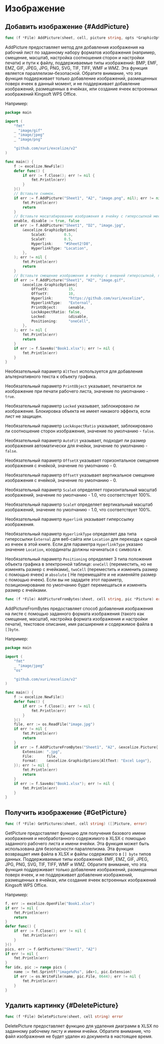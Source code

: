 # Изображение

## Добавить изображение {#AddPicture}

```go
func (f *File) AddPicture(sheet, cell, picture string, opts *GraphicOptions) error
```

AddPicture предоставляет метод для добавления изображения на рабочий лист по заданному набору форматов изображения (например, смещение, масштаб, настройка соотношения сторон и настройки печати) и пути к файлу, поддерживаемые типы изображений: BMP, EMF, EMZ, GIF, JPEG, JPG, PNG, SVG, TIF, TIFF, WMF и WMZ. Эта функция является параллелизм-безопасной. Обратите внимание, что эта функция поддерживает только добавление изображений, размещенных поверх ячеек в данный момент, и не поддерживает добавление изображений, размещенных в ячейках, или создание ячеек встроенных изображений Kingsoft WPS Office.

Например:

```go
package main

import (
    "fmt"
    _ "image/gif"
    _ "image/jpeg"
    _ "image/png"

    "github.com/xuri/excelize/v2"
)

func main() {
    f := excelize.NewFile()
    defer func() {
        if err := f.Close(); err != nil {
            fmt.Println(err)
        }
    }()
    // Вставьте снимок.
    if err := f.AddPicture("Sheet1", "A2", "image.png", nil); err != nil {
        fmt.Println(err)
        return
    }
    // Вставьте масштабирование изображения в ячейку с гиперссылкой местоположения.
    enable, disable := true, false
    if err := f.AddPicture("Sheet1", "D2", "image.jpg",
        &excelize.GraphicOptions{
            ScaleX:        0.5,
            ScaleY:        0.5,
            Hyperlink:     "#Sheet2!D8",
            HyperlinkType: "Location",
        },
    ); err != nil {
        fmt.Println(err)
        return
    }
    // Вставьте смещение изображения в ячейку с внешней гиперссылкой, поддержкой печати и позиционирования.
    if err := f.AddPicture("Sheet1", "H2", "image.gif",
        &excelize.GraphicOptions{
            OffsetX:         15,
            OffsetY:         10,
            Hyperlink:       "https://github.com/xuri/excelize",
            HyperlinkType:   "External",
            PrintObject:     &enable,
            LockAspectRatio: false,
            Locked:          &disable,
            Positioning:     "oneCell",
        },
    ); err != nil {
        fmt.Println(err)
        return
    }
    if err := f.SaveAs("Book1.xlsx"); err != nil {
        fmt.Println(err)
    }
}
```

Необязательный параметр `AltText` используется для добавления альтернативного текста к объекту графика.

Необязательный параметр `PrintObject` указывает, печатается ли изображение при печати рабочего листа, значение по умолчанию - `true`.

Необязательный параметр `Locked` указывает, заблокировано ли изображение. Блокировка объекта не имеет никакого эффекта, если лист не защищен.

Необязательный параметр `LockAspectRatio` указывает, заблокировано ли соотношение сторон изображения, значение по умолчанию - `false`.

Необязательный параметр `AutoFit` указывает, подходит ли размер изображения автоматически для ячейки, значение по умолчанию - `false`.

Необязательный параметр `OffsetX` указывает горизонтальное смещение изображения с ячейкой, значение по умолчанию - 0.

Необязательный параметр `OffsetY` указывает вертикальное смещение изображения с ячейкой, значение по умолчанию - 0.

Необязательный параметр `ScaleX` определяет горизонтальный масштаб изображений, значение по умолчанию - 1.0, что соответствует 100%.

Необязательный параметр `ScaleY` определяет вертикальный масштаб изображений, значение по умолчанию - 1.0, что соответствует 100%.

Необязательный параметр `Hyperlink` указывает гиперссылку изображения.

Необязательный параметр `HyperlinkType` определяет два типа гиперссылки `External` для веб-сайта или `Location` для перехода к одной из ячеек в этой книге. Если для параметра `HyperlinkType` указано значение `Location`, координаты должны начинаться с символа `#`.

Необязательный параметр `Positioning` определяет 3 типа положения объекта графика в электронной таблице: `oneCell` (переместить, но не изменять размер с ячейками), `twoCell` (переместить и изменить размер с помощью ячеек) и `absolute` ( Не перемещайте и не изменяйте размер с помощью ячеек). Если вы не зададите этот параметр, позиционирование по умолчанию будет перемещаться и изменять размер с ячейками.

```go
func (f *File) AddPictureFromBytes(sheet, cell string, pic *Picture) error
```

AddPictureFromBytes предоставляет способ добавления изображения на листе с помощью заданного формата изображения (такого как смещение, масштаб, настройка формата изображения и настройки печати), текстовое описание, имя расширения и содержимое файла в `[]byte`.

Например:

```go
package main

import (
    "fmt"
    _ "image/jpeg"
    "os"

    "github.com/xuri/excelize/v2"
)

func main() {
    f := excelize.NewFile()
    defer func() {
        if err := f.Close(); err != nil {
            fmt.Println(err)
        }
    }()
    file, err := os.ReadFile("image.jpg")
    if err != nil {
        fmt.Println(err)
        return
    }
    if err := f.AddPictureFromBytes("Sheet1", "A2", &excelize.Picture{
        Extension: ".jpg",
        File:      file,
        Format:    &excelize.GraphicOptions{AltText: "Excel Logo"},
    }); err != nil {
        fmt.Println(err)
        return
    }
    if err := f.SaveAs("Book1.xlsx"); err != nil {
        fmt.Println(err)
    }
}
```

## Получить изображение {#GetPicture}

```go
func (f *File) GetPictures(sheet, cell string) ([]Picture, error)
```

GetPicture предоставляет функцию для получения базового имени изображения и необработанного содержимого в XLSX с помощью заданного рабочего листа и имени ячейки. Эта функция может быть использована для безопасности параллелизма. Эта функция возвращает имя файла в XLSX и файлы содержимого в `[] byte` типов данных. Поддерживаемые типы изображений: EMF, EMZ, GIF, JPEG, JPG, PNG, SVG, TIF, TIFF, WMF и WMZ. Обратите внимание, что эта функция поддерживает только добавление изображений, размещенных поверх ячеек, и не поддерживает добавление изображений, размещенных в ячейках, или создание ячеек встроенных изображений Kingsoft WPS Office.

Например:

```go
f, err := excelize.OpenFile("Book1.xlsx")
if err != nil {
    fmt.Println(err)
    return
}
defer func() {
    if err := f.Close(); err != nil {
        fmt.Println(err)
    }
}()
pics, err := f.GetPictures("Sheet1", "A2")
if err != nil {
    fmt.Println(err)
}
for idx, pic := range pics {
    name := fmt.Sprintf("image%d%s", idx+1, pic.Extension)
    if err := os.WriteFile(name, pic.File, 0644); err != nil {
        fmt.Println(err)
    }
}
```

## Удалить картинку {#DeletePicture}

```go
func (f *File) DeletePicture(sheet, cell string) error
```

DeletePicture предоставляет функцию для удаления диаграмм в XLSX по заданному рабочему листу и имени ячейки. Обратите внимание, что файл изображения не будет удален из документа в настоящее время.
